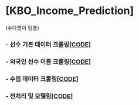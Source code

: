# [KBO_Income_Prediction]
(수다쟁이 팀플)


### - 선수 기본 데이터 크롤링[[CODE]](https://github.com/I-SUBIN/KBO_Income_Prediction/blob/master/Statiz_All_Season_Crawling.ipynb)


### - 외국인 선수 이름 크롤링[[CODE]](https://github.com/I-SUBIN/KBO_Income_Prediction/blob/master/Foreigner_Crawling.ipynb)


### - 수입 데이터 크롤링[[CODE]](https://github.com/I-SUBIN/KBO_Income_Prediction/blob/master/Income_Crawling.ipynb)


### - 전처리 및 모델링[[CODE]](https://github.com/I-SUBIN/KBO_Income_Prediction/blob/master/Income_Prediction.ipynb)




